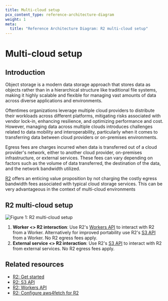```yaml
---
title: Multi-cloud setup
pcx_content_type: reference-architecture-diagram
weight: 1
meta:
  title: "Reference Architecture Diagram: R2 multi-cloud setup"
---
```


# Multi-cloud setup

## Introduction

Object storage is a modern data storage approach that stores data as objects rather than in a hierarchical structure like traditional file systems, making it highly scalable and flexible for managing vast amounts of data across diverse applications and environments.

Oftentimes organizations leverage multiple cloud providers to distribute their workloads across different platforms, mitigating risks associated with vendor lock-in, enhancing resilience, and optimizing performance and cost. However, managing data across multiple clouds introduces challenges related to data mobility and interoperability, particularly when it comes to transferring data between cloud providers or on-premises environments.

Egress fees are charges incurred when data is transferred out of a cloud provider's network, either to another cloud provider, on-premises infrastructure, or external services. These fees can vary depending on factors such as the volume of data transferred, the destination of the data, and the network bandwidth utilized.

[R2](/r2/) offers an enticing value proposition by not charging the costly egress bandwidth fees associated with typical cloud storage services. This can be very advantageous in the context of multi-cloud environments

## R2 multi-cloud setup

![Figure 1: R2 multi-cloud setup](/images/reference-architecture/r2-multi-cloud/r2-multi-cloud.svg "Figure 1: R2-multi-cloud setup")

1. **Worker <> R2 interaction**: Use R2's [Workers API](/r2/api/workers/workers-api-reference/) to interact with R2 from a Worker. Alternatively for improved portability use R2's [S3 API](/r2/api/s3/) from a Worker. No R2 egress fees apply.
2. **External service <> R2 interaction**: Use R2's [S3 API](/r2/api/s3/) to interact with R2 from external services. No R2 egress fees apply.

## Related resources

- [R2: Get started](/r2/get-started)
- [R2: S3 API](/r2/api/s3/)
- [R2: Workers API](/r2/api/workers/)
- [R2: Configure aws4fetch for R2](/r2/examples/aws/aws4fetch/)
